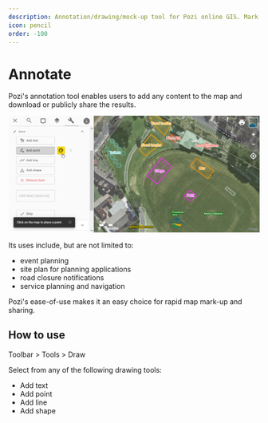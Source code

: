 ```yaml
---
description: Annotation/drawing/mock-up tool for Pozi online GIS. Mark up your web map and share with anyone.
icon: pencil
order: -100
---
```


# Annotate

Pozi's annotation tool enables users to add any content to the map and download or publicly share the results.

![](/static/img/screenshots/frankston-event-site-plan-mockup.jpg)

Its uses include, but are not limited to:

* event planning
* site plan for planning applications
* road closure notifications
* service planning and navigation

Pozi's ease-of-use makes it an easy choice for rapid map mark-up and sharing.

## How to use

Toolbar > Tools > Draw

Select from any of the following drawing tools:

* Add text
* Add point
* Add line
* Add shape

